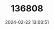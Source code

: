 ---
title: "136808"
category: "Pseudomys calabyi"
draft: false
date: 2024-02-22 13:03:51
languages:
  English: ["Kakadu Pebble Mouse"]
---